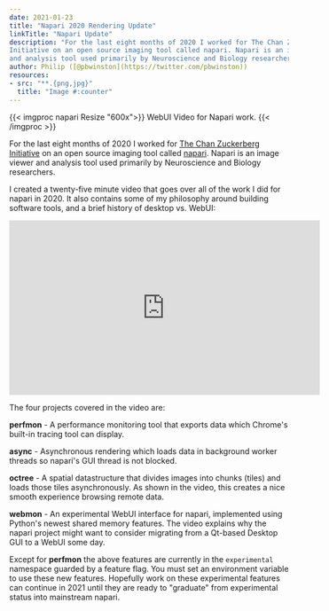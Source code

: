 ```yaml
---
date: 2021-01-23
title: "Napari 2020 Rendering Update"
linkTitle: "Napari Update"
description: "For the last eight months of 2020 I worked for The Chan Zuckerberg
Initiative on an open source imaging tool called napari. Napari is an image viewer
and analysis tool used primarily by Neuroscience and Biology researchers."
author: Philip ([@pbwinston](https://twitter.com/pbwinston))
resources:
- src: "**.{png,jpg}"
  title: "Image #:counter"
---
```


{{< imgproc napari Resize "600x">}}
WebUI Video for Napari work.
{{< /imgproc >}}

For the last eight months of 2020 I worked for [The Chan Zuckerberg
Initiative](https://chanzuckerberg.com/) on an open source imaging tool
called [napari](https://napari.org). Napari is an image viewer and analysis
tool used primarily by Neuroscience and Biology researchers.

I created a twenty-five minute video that goes over all of the work I did
for napari in 2020. It also contains some of my philosophy around building
software tools, and a brief history of desktop vs. WebUI:


<iframe width="560" height="315" src="https://www.youtube.com/embed/X5Ar8JA2tc8" frameborder="0" allow="accelerometer; autoplay; clipboard-write; encrypted-media; gyroscope; picture-in-picture" allowfullscreen></iframe>

The four projects covered in the video are:

**perfmon** - A performance monitoring tool that exports data
which Chrome's built-in tracing tool can display.

**async** - Asynchronous rendering which loads data in background worker
threads so napari's GUI thread is not blocked.

**octree** - A spatial datastructure that divides images into chunks
(tiles) and loads those tiles asynchronously. As shown in the video, this
creates a nice smooth experience browsing remote data.

**webmon** - An experimental WebUI interface for napari, implemented using
Python's newest shared memory features. The video explains why the napari
project might want to consider migrating from a Qt-based Desktop GUI to a
WebUI some day.

Except for **perfmon** the above features are currently in the
`experimental` namespace guarded by a feature flag. You must set an
environment variable to use these new features. Hopefully work on these
experimental features can continue in 2021 until they are ready to
"graduate" from experimental status into mainstream napari.
